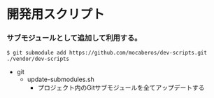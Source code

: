# 開発用スクリプト
### サブモジュールとして追加して利用する。
```shell
$ git submodule add https://github.com/mocaberos/dev-scripts.git ./vendor/dev-scripts
```

- git
  - update-submodules.sh
    - プロジェクト内のGitサブモジュールを全てアップデートする

